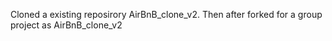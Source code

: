 Cloned a existing reposirory AirBnB_clone_v2. Then after forked
for a group project as AirBnB_clone_v2
